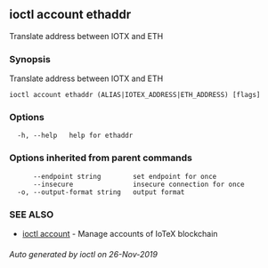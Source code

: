 ## ioctl account ethaddr

Translate address between IOTX and ETH

### Synopsis

Translate address between IOTX and ETH

```
ioctl account ethaddr (ALIAS|IOTEX_ADDRESS|ETH_ADDRESS) [flags]
```

### Options

```
  -h, --help   help for ethaddr
```

### Options inherited from parent commands

```
      --endpoint string        set endpoint for once
      --insecure               insecure connection for once
  -o, --output-format string   output format
```

### SEE ALSO

* [ioctl account](ioctl_account.md)	 - Manage accounts of IoTeX blockchain

###### Auto generated by ioctl on 26-Nov-2019
